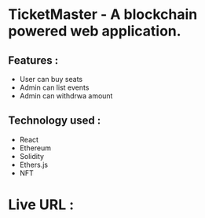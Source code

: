 # TicketMaster - A blockchain powered web application.

## Features : 
- User can buy seats
-  Admin can list events
- Admin can withdrwa amount

## Technology used :
- React
- Ethereum
- Solidity
- Ethers.js
- NFT

# Live URL :  


